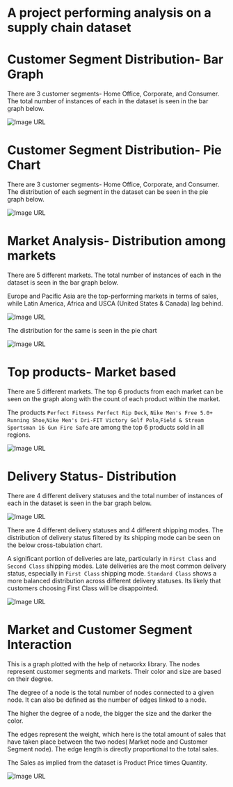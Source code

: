 # A project performing analysis on a supply chain dataset

# Customer Segment Distribution- Bar Graph
There are 3 customer segments- Home Office, Corporate, and Consumer. The total number of instances of each in the dataset is seen in the bar graph below.

![Image URL](https://github.com/akshan-main/supplychain/blob/main/customer_segment_count.jpeg)

# Customer Segment Distribution- Pie Chart
There are 3 customer segments- Home Office, Corporate, and Consumer. The distribution of each segment in the dataset can be seen in the pie graph below.

![Image URL](https://github.com/akshan-main/supplychain/blob/main/customer_segment_distribution.jpeg)

# Market Analysis- Distribution among markets
There are 5 different markets. The total number of instances of each in the dataset is seen in the bar graph below.

Europe and Pacific Asia are the top-performing markets in terms of sales, while Latin America, Africa and USCA (United States & Canada) lag behind.

![Image URL](https://github.com/akshan-main/supplychain/blob/main/market_counts.jpeg)

The distribution for the same is seen in the pie chart

![Image URL](https://github.com/akshan-main/supplychain/blob/main/market_count_pie.jpeg)

# Top products- Market based
There are 5 different markets. The top 6 products from each market can be seen on the graph along with the count of each product within the market.

The products `Perfect Fitness Perfect Rip Deck`, `Nike Men's Free 5.0+ Running Shoe`,`Nike Men's Dri-FIT Victory Golf Polo`,`Field & Stream Sportsman 16 Gun Fire Safe` are among the top 6 products sold in all regions.

![Image URL](https://github.com/akshan-main/supplychain/blob/main/top_products_by_market.jpeg)

# Delivery Status- Distribution
There are 4 different delivery statuses and the total number of instances of each in the dataset is seen in the bar graph below.

![Image URL](https://github.com/akshan-main/supplychain/blob/main/delivery_status_distribution.jpeg)

There are 4 different delivery statuses and 4 different shipping modes. The distribution of delivery status filtered by its shipping mode can be seen on the below cross-tabulation chart. 

A significant portion of deliveries are late, particularly in `First Class` and `Second Class` shipping modes. Late deliveries are the most common delivery status, especially in `First Class` shipping mode. `Standard Class` shows a more balanced distribution across different delivery statuses. Its likely that customers choosing First Class will be disappointed.

![Image URL](https://github.com/akshan-main/supplychain/blob/main/delivery_status_by_shipping_mode.jpeg)

# Market and Customer Segment Interaction
This is a graph plotted with the help of networkx library. The nodes represent customer segments and markets. Their color and size are based on their degree.

The degree of a node is the total number of nodes connected to a given node. It can also be defined as the number of edges linked to a node.

The higher the degree of a node, the bigger the size and the darker the color.

The edges represent the weight, which here is the total amount of sales that have taken place between the two nodes( Market node and Customer Segment node). The edge length is directly proportional to the total sales.

The Sales as implied from the dataset is Product Price times Quantity.

![Image URL](https://github.com/akshan-main/supplychain/blob/main/Market_customer_segment_interaction.png)
